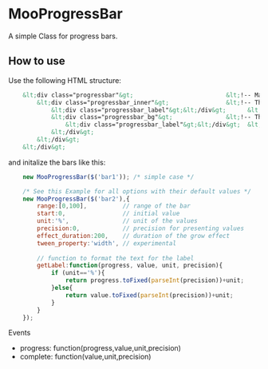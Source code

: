 MooProgressBar
===========

A simple Class for progress bars.

How to use
----------

Use the following HTML structure:
```html
    &lt;div class="progressbar"&gt;                          &lt;!-- Main container --&gt;
        &lt;div class="progressbar_inner"&gt;                &lt;!-- The bar, this is resized --&gt;
            &lt;div class="progressbar_label"&gt;&lt;/div&gt;      &lt;!-- The bottom label --&gt;
            &lt;div class="progressbar_bg"&gt;               &lt;!-- The bar background, this is what you see growing --&gt;
                &lt;div class="progressbar_label"&gt;&lt;/div&gt;  &lt;!-- The top label --&gt;
            &lt;/div&gt;
        &lt;/div&gt;
    &lt;/div&gt;
```

and initalize the bars like this:
```js
    new MooProgressBar($('bar1')); /* simple case */

    /* See this Example for all options with their default values */
    new MooProgressBar($('bar2'),{
        range:[0,100],          // range of the bar
        start:0,                // initial value
        unit:'%',               // unit of the values
        precision:0,            // precision for presenting values
        effect_duration:200,    // duration of the grow effect
        tween_property:'width', // experimental
        
        // function to format the text for the label
        getLabel:function(progress, value, unit, precision){
            if (unit=='%'){
                return progress.toFixed(parseInt(precision))+unit;
            }else{
                return value.toFixed(parseInt(precision))+unit;
            }
        }
    });
```

Events
- progress: function(progress,value,unit,precision)
- complete: function(value,unit,precision)
